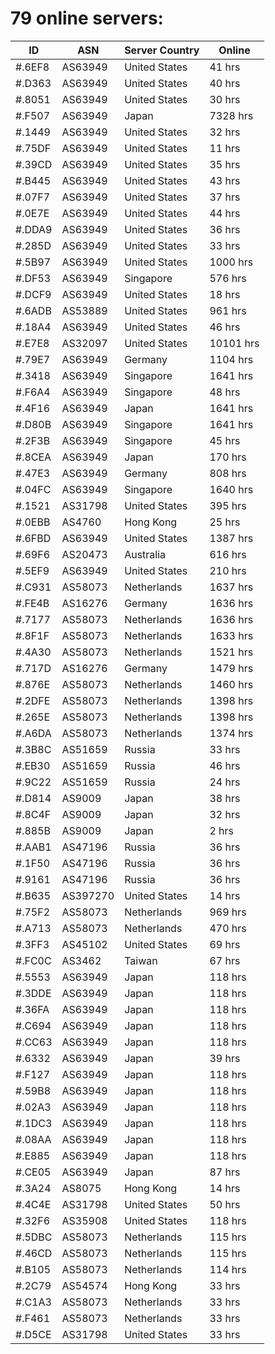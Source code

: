 # 79 online servers:

| ID | ASN | Server Country | Online |
| ------ | ------ | ------ | ------ |
| #.6EF8 | AS63949 | United States | 41 hrs |
| #.D363 | AS63949 | United States | 40 hrs |
| #.8051 | AS63949 | United States | 30 hrs |
| #.F507 | AS63949 | Japan | 7328 hrs |
| #.1449 | AS63949 | United States | 32 hrs |
| #.75DF | AS63949 | United States | 11 hrs |
| #.39CD | AS63949 | United States | 35 hrs |
| #.B445 | AS63949 | United States | 43 hrs |
| #.07F7 | AS63949 | United States | 37 hrs |
| #.0E7E | AS63949 | United States | 44 hrs |
| #.DDA9 | AS63949 | United States | 36 hrs |
| #.285D | AS63949 | United States | 33 hrs |
| #.5B97 | AS63949 | United States | 1000 hrs |
| #.DF53 | AS63949 | Singapore | 576 hrs |
| #.DCF9 | AS63949 | United States | 18 hrs |
| #.6ADB | AS53889 | United States | 961 hrs |
| #.18A4 | AS63949 | United States | 46 hrs |
| #.E7E8 | AS32097 | United States | 10101 hrs |
| #.79E7 | AS63949 | Germany | 1104 hrs |
| #.3418 | AS63949 | Singapore | 1641 hrs |
| #.F6A4 | AS63949 | Singapore | 48 hrs |
| #.4F16 | AS63949 | Japan | 1641 hrs |
| #.D80B | AS63949 | Singapore | 1641 hrs |
| #.2F3B | AS63949 | Singapore | 45 hrs |
| #.8CEA | AS63949 | Japan | 170 hrs |
| #.47E3 | AS63949 | Germany | 808 hrs |
| #.04FC | AS63949 | Singapore | 1640 hrs |
| #.1521 | AS31798 | United States | 395 hrs |
| #.0EBB | AS4760 | Hong Kong | 25 hrs |
| #.6FBD | AS63949 | United States | 1387 hrs |
| #.69F6 | AS20473 | Australia | 616 hrs |
| #.5EF9 | AS63949 | United States | 210 hrs |
| #.C931 | AS58073 | Netherlands | 1637 hrs |
| #.FE4B | AS16276 | Germany | 1636 hrs |
| #.7177 | AS58073 | Netherlands | 1636 hrs |
| #.8F1F | AS58073 | Netherlands | 1633 hrs |
| #.4A30 | AS58073 | Netherlands | 1521 hrs |
| #.717D | AS16276 | Germany | 1479 hrs |
| #.876E | AS58073 | Netherlands | 1460 hrs |
| #.2DFE | AS58073 | Netherlands | 1398 hrs |
| #.265E | AS58073 | Netherlands | 1398 hrs |
| #.A6DA | AS58073 | Netherlands | 1374 hrs |
| #.3B8C | AS51659 | Russia | 33 hrs |
| #.EB30 | AS51659 | Russia | 46 hrs |
| #.9C22 | AS51659 | Russia | 24 hrs |
| #.D814 | AS9009 | Japan | 38 hrs |
| #.8C4F | AS9009 | Japan | 32 hrs |
| #.885B | AS9009 | Japan | 2 hrs |
| #.AAB1 | AS47196 | Russia | 36 hrs |
| #.1F50 | AS47196 | Russia | 36 hrs |
| #.9161 | AS47196 | Russia | 36 hrs |
| #.B635 | AS397270 | United States | 14 hrs |
| #.75F2 | AS58073 | Netherlands | 969 hrs |
| #.A713 | AS58073 | Netherlands | 470 hrs |
| #.3FF3 | AS45102 | United States | 69 hrs |
| #.FC0C | AS3462 | Taiwan | 67 hrs |
| #.5553 | AS63949 | Japan | 118 hrs |
| #.3DDE | AS63949 | Japan | 118 hrs |
| #.36FA | AS63949 | Japan | 118 hrs |
| #.C694 | AS63949 | Japan | 118 hrs |
| #.CC63 | AS63949 | Japan | 118 hrs |
| #.6332 | AS63949 | Japan | 39 hrs |
| #.F127 | AS63949 | Japan | 118 hrs |
| #.59B8 | AS63949 | Japan | 118 hrs |
| #.02A3 | AS63949 | Japan | 118 hrs |
| #.1DC3 | AS63949 | Japan | 118 hrs |
| #.08AA | AS63949 | Japan | 118 hrs |
| #.E885 | AS63949 | Japan | 118 hrs |
| #.CE05 | AS63949 | Japan | 87 hrs |
| #.3A24 | AS8075 | Hong Kong | 14 hrs |
| #.4C4E | AS31798 | United States | 50 hrs |
| #.32F6 | AS35908 | United States | 118 hrs |
| #.5DBC | AS58073 | Netherlands | 115 hrs |
| #.46CD | AS58073 | Netherlands | 115 hrs |
| #.B105 | AS58073 | Netherlands | 114 hrs |
| #.2C79 | AS54574 | Hong Kong | 33 hrs |
| #.C1A3 | AS58073 | Netherlands | 33 hrs |
| #.F461 | AS58073 | Netherlands | 33 hrs |
| #.D5CE | AS31798 | United States | 33 hrs |

